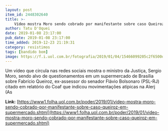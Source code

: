 ```yaml
---
layout: post
item_id: 2448302640
title: >-
    Vídeo mostra Moro sendo cobrado por manifestante sobre caso Queiroz em supermercado
author: Tatu D'Oquei
date: 2019-01-08 23:17:00
pub_date: 2019-01-08 23:17:00
time_added: 2019-12-23 21:19:31
category: resistimos
tags: [bandido bom]
image: https://f.i.uol.com.br/fotografia/2019/01/04/15466099205c2f6500d8ad7_1546609920_3x2_rt.jpg
---
```


Um vídeo que circula nas redes sociais mostra o ministro da Justiça, Sergio Moro, sendo alvo de questionamentos em um supermercado de Brasília sobre Fabrício Queiroz, ex-assessor do senador Flávio Bolsonaro (PSL-RJ) citado em relatório do Coaf que indicou movimentações atípicas na Alerj (As

**Link:** [https://www1.folha.uol.com.br/poder/2019/01/video-mostra-moro-sendo-cobrado-por-manifestante-sobre-caso-queiroz-em-supermercado.shtml](https://www1.folha.uol.com.br/poder/2019/01/video-mostra-moro-sendo-cobrado-por-manifestante-sobre-caso-queiroz-em-supermercado.shtml)


